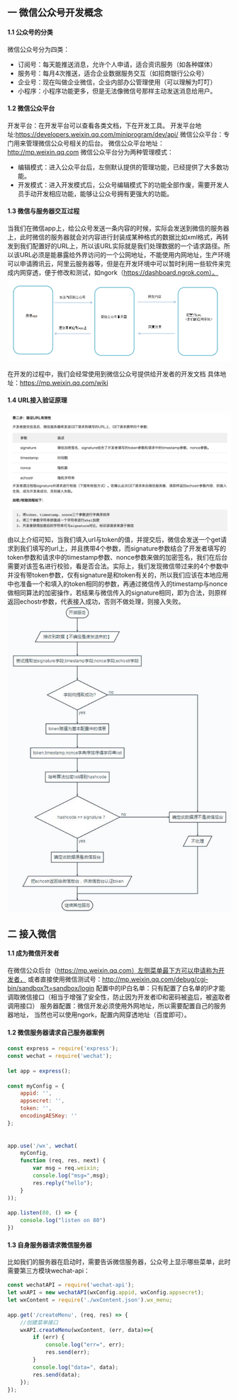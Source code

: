 ## 一 微信公众号开发概念
#### 1.1 公众号的分类
微信公众号分为四类：
- 订阅号：每天能推送消息，允许个人申请，适合资讯服务（如各种媒体）
- 服务号：每月4次推送，适合企业数据服务交互（如招商银行公众号）
- 企业号：现在叫做企业微信，企业内部办公管理使用（可以理解为叮叮）
- 小程序：小程序功能更多，但是无法像微信号那样主动发送消息给用户。
#### 1.2 微信公众平台
开发平台：在开发平台可以查看各类文档，下在开发工具。
开发平台地址:https://developers.weixin.qq.com/miniprogram/dev/api/
微信公众平台：专门用来管理微信公众号相关的后台。
微信公众平台地址：http://mp.weixin.qq.com
微信公众平台分为两种管理模式：
- 编辑模式：进入公众平台后，左侧默认提供的管理功能，已经提供了大多数功能。
- 开发模式：进入开发模式后，公众号编辑模式下的功能全部作废，需要开发人员手动开发相应功能，能够让公众号拥有更强大的功能。
#### 1.3 微信与服务器交互过程
当我们在微信app上，给公众号发送一条内容的时候，实际会发送到微信的服务器上，此时微信的服务器就会对内容进行封装成某种格式的数据比如xml格式，再转发到我们配置好的URL上，所以该URL实际就是我们处理数据的一个请求路径。所以该URL必须是能暴露给外界访问的一个公网地址，不能使用内网地址，生产环境可以申请腾讯云，阿里云服务器等，但是在开发环境中可以暂时利用一些软件来完成内网穿透，便于修改和测试，如ngork（https://dashboard.ngrok.com）。
![](/images/微信开发/01-01-01.png)

在开发的过程中，我们会经常使用到微信公众号提供给开发者的开发文档
具体地址：https://mp.weixin.qq.com/wiki
#### 1.4 URL接入验证原理
![](/images/微信开发/01-01-02.png)
由以上介绍可知，当我们填入url与token的值，并提交后，微信会发送一个get请求到我们填写的url上，并且携带4个参数，而signature参数结合了开发者填写的token参数和请求中的timestamp参数、nonce参数来做的加密签名，我们在后台需要对该签名进行校验，看是否合法。实际上，我们发现微信带过来的4个参数中并没有带token参数，仅有signature是和token有关的，所以我们应该在本地应用中也准备一个和填入的token相同的参数，再通过微信传入的timestamp与nonce做相同算法的加密操作，若结果与微信传入的signature相同，即为合法，则原样返回echostr参数，代表接入成功，否则不做处理，则接入失败。
![](/images/微信开发/01-01-03.png)
## 二 接入微信
#### 1.1 成为微信开发者
在微信公众后台（https://mp.weixin.qq.com）左侧菜单最下方可以申请称为开发者，
或者直接使用微信测试号：http://mp.weixin.qq.com/debug/cgi-bin/sandbox?t=sandbox/login
配置中的IP白名单：只有配置了白名单的IP才能调取微信接口（相当于增强了安全性，防止因为开发者ID和密码被盗后，被盗取者调用接口）
服务器配置：微信开发必须使用外网地址，所以需要配置自己的服务器地址，
当然也可以使用ngork，配置内网穿透地址（百度即可）。
#### 1.2 微信服务器请求自己服务器案例
```javascript
const express = require('express');
const wechat = require('wechat');

let app = express();

const myConfig = {
    appid: '',
    appsecret: '',
    token: '',
    encodingAESKey: ''
};


app.use('/wx', wechat(
    myConfig,
    function (req, res, next) {
        var msg = req.weixin;
        console.log("msg=",msg);
        res.reply("hello");
    }
));

app.listen(80, () => {
    console.log("listen on 80")
})
```

#### 1.3 自身服务器请求微信服务器
比如我们的服务器在启动时，需要告诉微信服务器，公众号上显示哪些菜单，此时需要第三方模块wechat-api：
```javascript
const wechatAPI = require('wechat-api');
let wxAPI = new wechatAPI(wxConfig.appid, wxConfig.appsecret);
let wxContent = require('./wxContent.json').wx_menu;

app.get('/createMenu', (req, res) => {
    //创建菜单接口
    wxAPI.createMenu(wxContent, (err, data)=>{
        if (err) {
            console.log("err=", err);
            res.send(err);
        }
        console.log("data=", data);
        res.send(data);
    });
});
```



